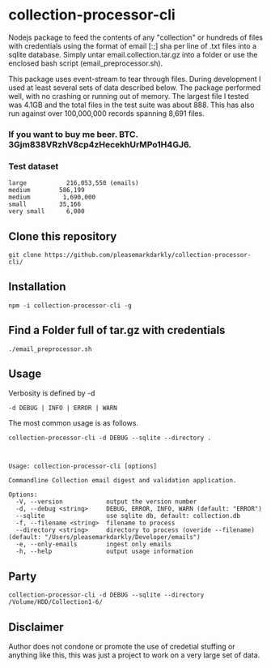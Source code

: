 # collection-processor-cli

Nodejs package to feed the contents of any "collection" or hundreds of files with credentials using the format of email [:;] sha per line of .txt files into a sqlite database. Simply untar email.collection.tar.gz into a folder or use the enclosed bash script (email_preprocessor.sh).

This package uses event-stream to tear through files. During development I used at least several sets of data described below. The package performed well, with no crashing or running out of memory. The largest file I tested was 4.1GB and the total files in the test suite was about 888. This has also run against over 100,000,000 records spanning 8,691 files.

### If you want to buy me beer. BTC. 3Gjm838VRzhV8cp4zHecekhUrMPo1H4GJ6.
### Test dataset

```
large           216,053,550 (emails)
medium        586,199
medium         1,690,000
small         35,166
very small      6,000
```

## Clone this repository

```
git clone https://github.com/pleasemarkdarkly/collection-processor-cli/
```

## Installation

```
npm -i collection-processor-cli -g
```

## Find a Folder full of tar.gz with credentials

```
./email_preprocessor.sh
```

## Usage

Verbosity is defined by -d
```
-d DEBUG | INFO | ERROR | WARN
```

The most common usage is as follows.

```
collection-processor-cli -d DEBUG --sqlite --directory .



Usage: collection-processor-cli [options]

Commandline Collection email digest and validation application.

Options:
  -V, --version            output the version number
  -d, --debug <string>     DEBUG, ERROR, INFO, WARN (default: "ERROR")
  --sqlite                 use sqlite db, default: collection.db
  -f, --filename <string>  filename to process
  --directory <string>     directory to process (overide --filename) (default: "/Users/pleasemarkdarkly/Developer/emails")
  -e, --only-emails        ingest only emails
  -h, --help               output usage information
```

## Party

```
collection-processor-cli -d DEBUG --sqlite --directory /Volume/HDD/Collection1-6/
```

## Disclaimer

Author does not condone or promote the use of credetial stuffing or anything like this, this was just a project to work on a very large set of data.


